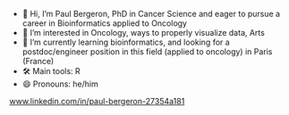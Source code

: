 - 👋 Hi, I’m Paul Bergeron, PhD in Cancer Science and eager to pursue a career in Bioinformatics applied to Oncology 
- 👀 I’m interested in Oncology, ways to properly visualize data, Arts 
- 🌱 I’m currently learning bioinformatics, and looking for a postdoc/engineer position in this field (applied to oncology) in Paris (France)
- 🛠️ Main tools: R
- 😄 Pronouns: he/him

www.linkedin.com/in/paul-bergeron-27354a181 

<!---
pbergeron-gh/pbergeron-gh is a ✨ special ✨ repository because its `README.md` (this file) appears on your GitHub profile.
You can click the Preview link to take a look at your changes.
--->
